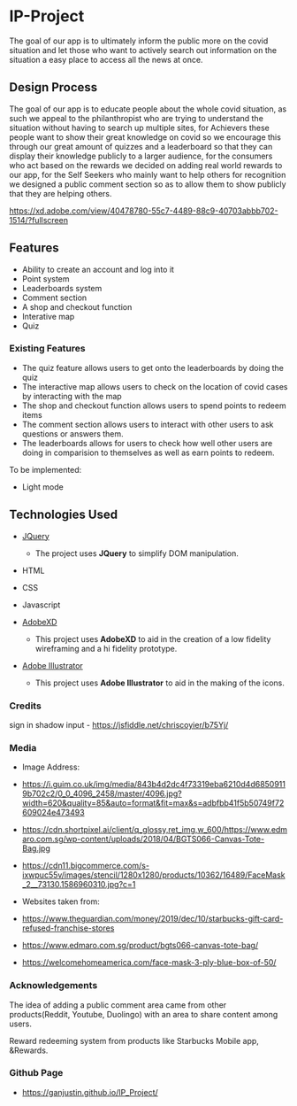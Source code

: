 # IP-Project

The goal of our app is to ultimately inform the public more on the covid situation and let those who want to actively search out information on the situation a easy place to access all the news at once.

## Design Process

The goal of our app is to educate people about the whole covid situation, as such we appeal to the philanthropist who are trying to understand the situation without having to search up multiple sites, for Achievers these people want to show their great knowledge on covid so we encourage this through our great amount of quizzes and a leaderboard so that they can display their knowledge publicly to a larger audience, for the consumers who act based on the rewards we decided on adding real world rewards to our app, for the Self Seekers who mainly want to help others for recognition we designed a public comment section so as to allow them to show publicly that they are helping others.

https://xd.adobe.com/view/40478780-55c7-4489-88c9-40703abbb702-1514/?fullscreen

## Features

- Ability to create an account and log into it
- Point system
- Leaderboards system
- Comment section
- A shop and checkout function
- Interative map
- Quiz
 
### Existing Features
- The quiz feature allows users to get onto the leaderboards by doing the quiz 
- The interactive map allows users to check on the location of covid cases by interacting with the map
- The shop and checkout function allows users to spend points to redeem items
- The comment section allows users to interact with other users to ask questions or answers them.
- The leaderboards allows for users to check how well other users are doing in comparision to themselves as well as earn points to redeem.

To be implemented:
- Light mode

## Technologies Used
- [JQuery](https://jquery.com)
    - The project uses **JQuery** to simplify DOM manipulation.

- HTML

- CSS

- Javascript

- [AdobeXD](https://www.adobe.com/)
  - This project uses **AdobeXD** to aid in the creation of a low fidelity wireframing and a hi fidelity prototype.
  
- [Adobe Illustrator](https://www.adobe.com/)
  - This project uses **Adobe Illustrator** to aid in the making of the icons.

### Credits
sign in shadow input - https://jsfiddle.net/chriscoyier/b75Yj/

### Media

- Image Address:
- https://i.guim.co.uk/img/media/843b4d2dc4f73319eba6210d4d68509119b702c2/0_0_4096_2458/master/4096.jpg?width=620&quality=85&auto=format&fit=max&s=adbfbb41f5b50749f72609024e473493
- https://cdn.shortpixel.ai/client/q_glossy,ret_img,w_600/https://www.edmaro.com.sg/wp-content/uploads/2018/04/BGTS066-Canvas-Tote-Bag.jpg
- https://cdn11.bigcommerce.com/s-ixwpuc55v/images/stencil/1280x1280/products/10362/16489/FaceMask_2__73130.1586960310.jpg?c=1

- Websites taken from:
- https://www.theguardian.com/money/2019/dec/10/starbucks-gift-card-refused-franchise-stores
- https://www.edmaro.com.sg/product/bgts066-canvas-tote-bag/
- https://welcomehomeamerica.com/face-mask-3-ply-blue-box-of-50/

### Acknowledgements

The idea of adding a public comment area came from other products(Reddit, Youtube, Duolingo) with an area to share content among users.

Reward redeeming system from products like Starbucks Mobile app, &Rewards.

### Github Page

- https://ganjustin.github.io/IP_Project/

